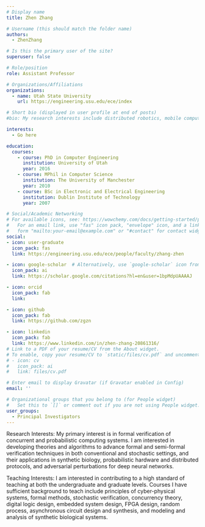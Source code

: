 ```yaml
---
# Display name
title: Zhen Zhang

# Username (this should match the folder name)
authors:
  - ZhenZhang

# Is this the primary user of the site?
superuser: false

# Role/position
role: Assistant Professor

# Organizations/Affiliations
organizations:
  - name: Utah State University
    url: https://engineering.usu.edu/ece/index

# Short bio (displayed in user profile at end of posts)
#bio: My research interests include distributed robotics, mobile computing and programmable matter.

interests:
  - Go here

education:
  courses:
    - course: PhD in Computer Engineering
      institution: University of Utah
      year: 2016
    - course: MPhil in Computer Science
      institution: The University of Manchester
      year: 2010
    - course: BSc in Electronic and Electrical Engineering
      institution: Dublin Institute of Technology
      year: 2007

# Social/Academic Networking
# For available icons, see: https://wowchemy.com/docs/getting-started/page-builder/#icons
#   For an email link, use "fas" icon pack, "envelope" icon, and a link in the
#   form "mailto:your-email@example.com" or "#contact" for contact widget.
social:
- icon: user-graduate
  icon_pack: fas
  link: https://engineering.usu.edu/ece/people/faculty/zhang-zhen

- icon: google-scholar  # Alternatively, use `google-scholar` icon from `ai` icon pack
  icon_pack: ai
  link: https://scholar.google.com/citations?hl=en&user=1bpMdpUAAAAJ

- icon: orcid
  icon_pack: fab
  link:

- icon: github
  icon_pack: fab
  link: https://github.com/zgzn

- icon: linkedin
  icon_pack: fab
  link: https://www.linkedin.com/in/zhen-zhang-20861316/
# Link to a PDF of your resume/CV from the About widget.
# To enable, copy your resume/CV to `static/files/cv.pdf` and uncomment the lines below.
# - icon: cv
#   icon_pack: ai
#   link: files/cv.pdf

# Enter email to display Gravatar (if Gravatar enabled in Config)
email: ''

# Organizational groups that you belong to (for People widget)
#   Set this to `[]` or comment out if you are not using People widget.
user_groups:
  - Principal Investigators
---
```

Research Interests:
My primary interest is in formal verification of concurrent and
probabilistic computing systems. I am interested in developing
theories and algorithms to advance formal and semi-formal verification
techniques in both conventional and stochastic settings, and their
applications in synthetic biology, probabilistic hardware and
distributed protocols, and adversarial perturbations for deep neural networks.

Teaching Interests:
I am interested in contributing to a high standard of teaching at both the undergraduate and graduate levels. Courses I have sufficient background to teach include principles of cyber-physical systems, formal methods, stochastic verification, concurrency theory, digital logic design, embedded system design, FPGA design, random process, asynchronous circuit design and synthesis, and modeling and analysis of synthetic biological systems.
